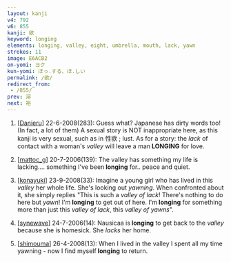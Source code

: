 ```yaml
---
layout: kanji
v4: 792
v6: 855
kanji: 欲
keyword: longing
elements: longing, valley, eight, umbrella, mouth, lack, yawn
strokes: 11
image: E6ACB2
on-yomi: ヨク
kun-yomi: ほっ.する、ほ.しい
permalink: /欲/
redirect_from:
 - /855/
prev: 溶
next: 裕
---
```


1) [<a href="http://kanji.koohii.com/profile/Danieru">Danieru</a>] 22-6-2008(283): Guess what? Japanese has dirty words too! (In fact, a lot of them) A sexual story is NOT inappropriate here, as this kanji is very sexual, such as in 性欲 ; lust. As for a story: the <em>lack</em> of contact with a woman&#039;s <em>valley</em> will leave a man<strong> LONGING</strong> for love.

2) [<a href="http://kanji.koohii.com/profile/mattoc_g">mattoc_g</a>] 20-7-2006(139): The valley has something my life is lacking.... something I&#039;ve been<strong> longing</strong> for.. peace and quiet.

3) [<a href="http://kanji.koohii.com/profile/konayuki">konayuki</a>] 23-9-2008(33): Imagine a young girl who has lived in this <em>valley</em> her whole life. She&#039;s looking out <em>yawning</em>. When confronted about it, she simply replies &quot;This is such a <em>valley of lack</em>! There&#039;s nothing to do here but <em>yawn</em>! I&#039;m<strong> longing</strong> to get out of here. I&#039;m<strong> longing</strong> for something more than just this <em>valley of lack</em>, this <em>valley of yawns</em>&quot;.

4) [<a href="http://kanji.koohii.com/profile/synewave">synewave</a>] 24-7-2006(14): Nausicaa is<strong> longing</strong> to get back to the <em>valley</em> because she is homesick. She <em>lacks</em> her home.

5) [<a href="http://kanji.koohii.com/profile/shimouma">shimouma</a>] 26-4-2008(13): When I lived in the valley I spent all my time yawning - now I find myself<strong> longing</strong> to return.

